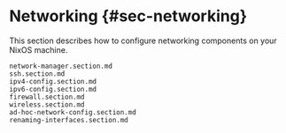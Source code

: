 # Networking {#sec-networking}

This section describes how to configure networking components
on your NixOS machine.

```{=include=} sections
network-manager.section.md
ssh.section.md
ipv4-config.section.md
ipv6-config.section.md
firewall.section.md
wireless.section.md
ad-hoc-network-config.section.md
renaming-interfaces.section.md
```
<!-- TODO: OpenVPN, NAT -->

